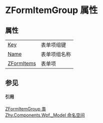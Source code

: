 # ZFormItemGroup 属性




## 属性
<table>
<tr>
<td><a href="P_Zhy_Components_Wpf__Model_ZFormItemGroup_Key.md">Key</a></td>
<td>表单项组键</td></tr>
<tr>
<td><a href="P_Zhy_Components_Wpf__Model_ZFormItemGroup_Name.md">Name</a></td>
<td>表单项组名称</td></tr>
<tr>
<td><a href="P_Zhy_Components_Wpf__Model_ZFormItemGroup_ZFormItems.md">ZFormItems</a></td>
<td>表单项</td></tr>
</table>

## 参见


#### 引用
<a href="T_Zhy_Components_Wpf__Model_ZFormItemGroup.md">ZFormItemGroup 类</a>  
<a href="N_Zhy_Components_Wpf__Model.md">Zhy.Components.Wpf._Model 命名空间</a>  
